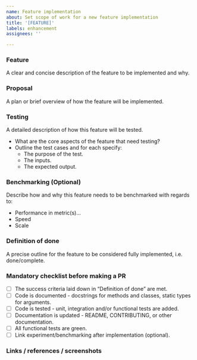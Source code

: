 ```yaml
---
name: Feature implementation
about: Set scope of work for a new feature implementation
title: '[FEATURE]'
labels: enhancement
assignees: ''

---
```


### Feature
A clear and concise description of the feature to be implemented and why.

### Proposal
A plan or brief overview of how the feature will be implemented.

### Testing
A detailed description of how this feature will be tested.
* What are the core aspects of the feature that need testing?
* Outline the test cases and for each specify:
    * The purpose of the test.
    * The inputs.
    * The expected output.

### Benchmarking (Optional)
Describe how and why this feature needs to be benchmarked with regards to:
* Performance in metric(s)...
* Speed
* Scale

### Definition of done
A precise outline for the feature to be considered fully implemented, i.e. done/complete.

### Mandatory checklist before making a PR
* [ ] The success criteria laid down in “Definition of done” are met.
* [ ] Code is documented - docstrings for methods and classes, static types for arguments.
* [ ] Code is tested - unit, integration and/or functional tests are added.
* [ ] Documentation is updated - README, CONTRIBUTING, or other documentation.
* [ ] All functional tests are green.
* [ ] Link experiment/benchmarking after implementation (optional).

<!-- Base checklist. Don’t hesitate to adapt it to your use-case. -->

### Links / references / screenshots
<!-- For ex: link to CI job, experiment runs, etc. -->

